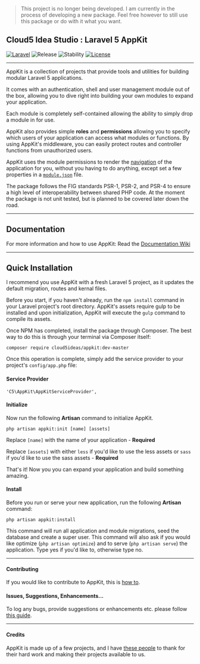 > This project is no longer being developed. I am currently in the process of developing a new package. Feel free however to still use this package or do with it what you want.

## Cloud5 Idea Studio : Laravel 5 AppKit

[![Laravel](https://img.shields.io/badge/Laravel-5.0-orange.svg?style=flat-square)](http://laravel.com)
![Release](https://img.shields.io/badge/release-beta-orange.svg?style=flat-square)
![Stability](https://img.shields.io/badge/stability-stable-green.svg?style=flat-square)
[![License](http://img.shields.io/badge/license-MIT-brightgreen.svg?style=flat-square)](https://tldrlegal.com/license/mit-license)

---

AppKit is a collection of projects that provide tools and utilities for building modular Laravel 5 applications.

It comes with an authentication, shell and user management module out of the box, allowing you to dive right into building your own modules to expand your application.

Each module is completely self-contained allowing the ability to simply drop a module in for use.

AppKit also provides simple **roles** and **permissions** allowing you to specify which users of your application can access what modules or functions.
By using AppKit's middleware, you can easily protect routes and controller functions from unauthorized users.

AppKit uses the module permissions to render the [navigation](https://github.com/Cloud5Ideas/appkit/wiki/Module-Navigation) of the application for you, without you having to do anything, except set a few properties in a 
[`module.json`](https://github.com/Cloud5Ideas/appkit/wiki/module.json) file.

The package follows the FIG standards PSR-1, PSR-2, and PSR-4 to ensure a high level of interoperability between shared PHP code. At the moment the package is not unit tested, but is planned to be covered later down the road.

---

Documentation
-------------
For more information and how to use AppKit: Read the [Documentation Wiki](https://github.com/Cloud5Ideas/appkit/wiki)

---

Quick Installation
------------------
I recommend you use AppKit with a fresh Laravel 5 project, as it updates the default migration, routes and kernal files.

Before you start, if you haven't already, run the `npm install` command in your Laravel project's root directory. AppKit's assets require gulp to be installed and upon initialization, AppKit will execute the `gulp` command to compile its assets.

Once NPM has completed, install the package through Composer. The best way to do this is through your terminal via Composer itself:

```
composer require cloud5ideas/appkit:dev-master
```

Once this operation is complete, simply add the service provider to your project's `config/app.php` file:

#### Service Provider
```
'C5\AppKit\AppKitServiceProvider',
```

#### Initialize
Now run the following **Artisan** command to initialize AppKit.

```
php artisan appkit:init [name] [assets]
```

Replace `[name]` with the name of your application - **Required**

Replace `[assets]` with either `less` if you'd like to use the less assets or `sass` if you'd like to use the sass assets - **Required**

That's it! Now you you can expand your application and build something amazing.

#### Install
Before you run or serve your new application, run the following **Artisan** command:
```
php artisan appkit:install
```
This command will run all application and module migrations, seed the database and create a super user. This command will also ask if you would like optimize (`php artisan optimize`) and to serve (`php artisan serve`) the application. Type yes if you'd like to, otherwise type no.

---

#### Contributing

If you would like to contribute to AppKit, this is [how to](https://github.com/Cloud5Ideas/appkit/wiki/Contributing).

#### Issues, Suggestions, Enhancements...

To log any bugs, provide suggestions or enhancements etc. please follow [this guide](https://github.com/Cloud5Ideas/appkit/wiki/Issues).

---

#### Credits

AppKit is made up of a few projects, and I have [these people](https://github.com/Cloud5Ideas/appkit/wiki/Some-Love) to thank for their hard work and making their projects available to us.
